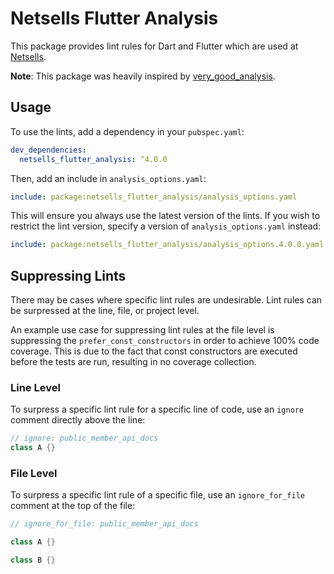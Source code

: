 # Netsells Flutter Analysis

This package provides lint rules for Dart and Flutter which are used at [Netsells](https://netsells.co.uk).

**Note**: This package was heavily inspired by [very_good_analysis](https://pub.dev/packages/very_good_analysis).

## Usage

To use the lints, add a dependency in your `pubspec.yaml`:

```yaml
dev_dependencies:
  netsells_flutter_analysis: ^4.0.0
```

Then, add an include in `analysis_options.yaml`:

```yaml
include: package:netsells_flutter_analysis/analysis_options.yaml
```

This will ensure you always use the latest version of the lints. If you wish to restrict the lint version, specify a version of `analysis_options.yaml` instead:

```yaml
include: package:netsells_flutter_analysis/analysis_options.4.0.0.yaml
```

## Suppressing Lints

There may be cases where specific lint rules are undesirable. Lint rules can be surpressed at the line, file, or project level.

An example use case for suppressing lint rules at the file level is suppressing the `prefer_const_constructors` in order to achieve 100% code coverage. This is due to the fact that const constructors are executed before the tests are run, resulting in no coverage collection.

### Line Level

To surpress a specific lint rule for a specific line of code, use an `ignore` comment directly above the line:

```dart
// ignore: public_member_api_docs
class A {}
```

### File Level

To surpress a specific lint rule of a specific file, use an `ignore_for_file` comment at the top of the file:

```dart
// ignore_for_file: public_member_api_docs

class A {}

class B {}
```
